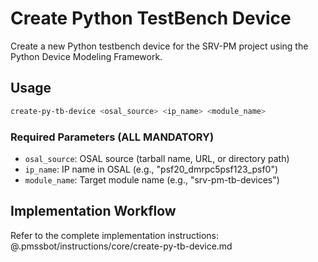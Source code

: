 # Create Python TestBench Device

Create a new Python testbench device for the SRV-PM project using the Python Device Modeling Framework.

## Usage
```bash
create-py-tb-device <osal_source> <ip_name> <module_name>
```

### Required Parameters (ALL MANDATORY)
- `osal_source`: OSAL source (tarball name, URL, or directory path)
- `ip_name`: IP name in OSAL (e.g., "psf20_dmrpc5psf123_psf0")  
- `module_name`: Target module name (e.g., "srv-pm-tb-devices")

## Implementation Workflow
Refer to the complete implementation instructions:
@.pmssbot/instructions/core/create-py-tb-device.md